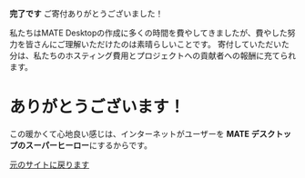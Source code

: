 <!--
.. title: 寄付手続完了
.. slug: donation-completed
.. date: 2014-11-04 22:23:23
.. tags: 
.. link: 
.. description:
-->

<div class="alert alert-success"><strong>完了です</strong> ご寄付ありがとうございました！</div>

私たちはMATE Desktopの作成に多くの時間を費やしてきましたが、費やした努力を皆さんにご理解いただけたのは素晴らしいことです。
寄付していただいた分は、私たちのホスティング費用とプロジェクトへの貢献者への報酬に充てられます。

<div class="bs-component">
    <div class="jumbotron">
        <h1>ありがとうございます！</h1>
        <p>この暖かくて心地良い感じは、インターネットがユーザーを
        <b>MATE デスクトップのスーパーヒーロー</b>にするからです。</p>
        <a href="/" class="btn btn-primary btn-lg">元のサイトに戻ります</a>
        </p>
    </div>
</div>
